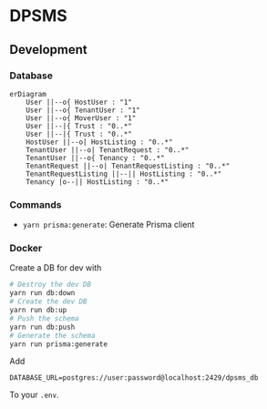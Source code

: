 # DPSMS

## Development

### Database

```mermaid
erDiagram
    User ||--o{ HostUser : "1"  
    User ||--o{ TenantUser : "1" 
    User ||--o{ MoverUser : "1"  
    User ||--|{ Trust : "0..*"   
    User ||--|{ Trust : "0..*"   
    HostUser ||--o| HostListing : "0..*" 
    TenantUser ||--o| TenantRequest : "0..*" 
    TenantUser ||--o{ Tenancy : "0..*" 
    TenantRequest ||--o| TenantRequestListing : "0..*" 
    TenantRequestListing ||--|| HostListing : "0..*" 
    Tenancy |o--|| HostListing : "0..*" 
```

### Commands

- `yarn prisma:generate`: Generate Prisma client

### Docker

Create a DB for dev with

```bash
# Destroy the dev DB
yarn run db:down
# Create the dev DB
yarn run db:up
# Push the schema
yarn run db:push
# Generate the schema
yarn run prisma:generate
```

Add

```env
DATABASE_URL=postgres://user:password@localhost:2429/dpsms_db
```

To your `.env`.